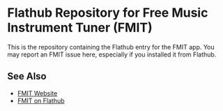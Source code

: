 # Flathub Repository for Free Music Instrument Tuner (FMIT)

This is the repository containing the Flathub entry for the FMIT app. You may 
report an FMIT issue here, especially if you installed it from Flathub.

## See Also

- [FMIT Website](https://gillesdegottex.github.io/fmit/)
- [FMIT on Flathub](https://flathub.org/apps/details/io.github.gillesdegottex.FMIT)


